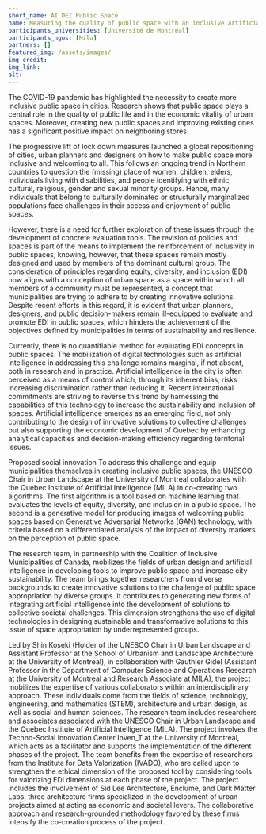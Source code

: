 ```yaml
---
short_name: AI DEI Public Space
name: Measuring the quality of public space with an inclusive artificial intelligence 
participants_universities: [Université de Montréal]
participants_ngos: [Mila]
partners: []
featured_img: /assets/images/
img_credit: 
img_link: 
alt:
---
```

The COVID-19 pandemic has highlighted the necessity to create more inclusive public space in cities. Research shows that public space plays a central role in the quality of public life and in the economic vitality of urban spaces. Moreover, creating new public spaces and improving existing ones has a significant positive impact on neighboring stores. 

The progressive lift of lock down measures launched a global repositioning of cities, urban planners and designers on how to make public space more inclusive and welcoming to all. This follows an ongoing trend in Northern countries to question the (missing) place of women, children, elders, individuals living with disabilities, and people identifying with ethnic, cultural, religious, gender and sexual minority groups. Hence, many individuals that belong to culturally dominated or structurally marginalized populations face challenges in their access and enjoyment of public spaces. 

However, there is a need for further exploration of these issues through the development of concrete evaluation tools. The revision of policies and spaces is part of the means to implement the reinforcement of inclusivity in public spaces, knowing, however, that these spaces remain mostly designed and used by members of the dominant cultural group. The consideration of principles regarding equity, diversity, and inclusion (EDI) now aligns with a conception of urban space as a space within which all members of a community must be represented, a concept that municipalities are trying to adhere to by creating innovative solutions. Despite recent efforts in this regard, it is evident that urban planners, designers, and public decision-makers remain ill-equipped to evaluate and promote EDI in public spaces, which hinders the achievement of the objectives defined by municipalities in terms of sustainability and resilience.

Currently, there is no quantifiable method for evaluating EDI concepts in public spaces. The mobilization of digital technologies such as artificial intelligence in addressing this challenge remains marginal, if not absent, both in research and in practice. Artificial intelligence in the city is often perceived as a means of control which, through its inherent bias, risks increasing discrimination rather than reducing it. Recent international commitments are striving to reverse this trend by harnessing the capabilities of this technology to increase the sustainability and inclusion of spaces. Artificial intelligence emerges as an emerging field, not only contributing to the design of innovative solutions to collective challenges but also supporting the economic development of Quebec by enhancing analytical capacities and decision-making efficiency regarding territorial issues.

Proposed social innovation
To address this challenge and equip municipalities themselves in creating inclusive public spaces, the UNESCO Chair in Urban Landscape at the University of Montreal collaborates with the Quebec Institute of Artificial Intelligence (MILA) in co-creating two algorithms. The first algorithm is a tool based on machine learning that evaluates the levels of equity, diversity, and inclusion in a public space. The second is a generative model for producing images of welcoming public spaces based on Generative Adversarial Networks (GAN) technology, with criteria based on a differentiated analysis of the impact of diversity markers on the perception of public space.

The research team, in partnership with the Coalition of Inclusive Municipalities of Canada, mobilizes the fields of urban design and artificial intelligence in developing tools to improve public space and increase city sustainability. The team brings together researchers from diverse backgrounds to create innovative solutions to the challenge of public space appropriation by diverse groups. It contributes to generating new forms of integrating artificial intelligence into the development of solutions to collective societal challenges. This dimension strengthens the use of digital technologies in designing sustainable and transformative solutions to this issue of space appropriation by underrepresented groups.

Led by Shin Koseki (Holder of the UNESCO Chair in Urban Landscape and Assistant Professor at the School of Urbanism and Landscape Architecture at the University of Montreal), in collaboration with Gauthier Gidel (Assistant Professor in the Department of Computer Science and Operations Research at the University of Montreal and Research Associate at MILA), the project mobilizes the expertise of various collaborators within an interdisciplinary approach. These individuals come from the fields of science, technology, engineering, and mathematics (STEM), architecture and urban design, as well as social and human sciences. The research team includes researchers and associates associated with the UNESCO Chair in Urban Landscape and the Quebec Institute of Artificial Intelligence (MILA). The project involves the Techno-Social Innovation Center Inven_T at the University of Montreal, which acts as a facilitator and supports the implementation of the different phases of the project. The team benefits from the expertise of researchers from the Institute for Data Valorization (IVADO), who are called upon to strengthen the ethical dimension of the proposed tool by considering tools for valorizing EDI dimensions at each phase of the project. The project includes the involvement of Sid Lee Architecture, Enclume, and Dark Matter Labs, three architecture firms specialized in the development of urban projects aimed at acting as economic and societal levers. The collaborative approach and research-grounded methodology favored by these firms intensify the co-creation process of the project.